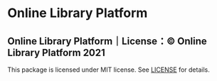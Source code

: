 # Online Library Platform

## Online Library Platform｜License：© Online Library Platform 2021

This package is licensed under MIT license. See [LICENSE](https://github.com/Akazukin8763/OnlineLibraryPlatform/blob/main/LICENSE) for details.  
